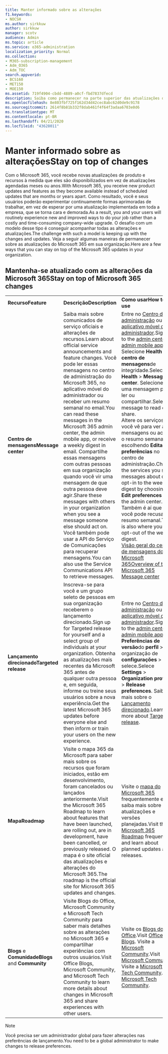```yaml
---
title: Manter informado sobre as alterações
f1.keywords:
- NOCSH
ms.author: sirkkuw
author: sirkkuw
manager: scotv
audience: Admin
ms.topic: article
ms.service: o365-administration
localization_priority: Normal
ms.collection:
- M365-subscription-management
- Adm_O365
- Adm_TOC
search.appverid:
- BCS160
- MET150
- MOE150
ms.assetid: 719f4904-cbdd-4889-a0cf-fbd7837dfecd
description: Saiba como permanecer na parte superior das atualizações do Microsoft 365 usando o centro de mensagens, lançamento direcionado, roteiro e Blogs e comunidades.
ms.openlocfilehash: 8e803fbf725f162d34d42cec8abc62d0de9c9178
ms.sourcegitcommit: 2614f8b81b332f8dab461f4f64f3adaa6703e0d6
ms.translationtype: MT
ms.contentlocale: pt-BR
ms.lasthandoff: 04/21/2020
ms.locfileid: "43628011"
---
```

# <a name="stay-on-top-of-changes"></a><span data-ttu-id="f357e-103">Manter informado sobre as alterações</span><span class="sxs-lookup"><span data-stu-id="f357e-103">Stay on top of changes</span></span>

<span data-ttu-id="f357e-104">Com o Microsoft 365, você recebe novas atualizações de produto e recursos à medida que eles são disponibilizados em vez de atualizações agendadas meses ou anos.</span><span class="sxs-lookup"><span data-stu-id="f357e-104">With Microsoft 365, you receive new product updates and features as they become available instead of scheduled updates that are months or years apart.</span></span> <span data-ttu-id="f357e-105">Como resultado, você e seus usuários poderão experimentar continuamente formas aprimoradas de trabalhar, em vez de esperar por uma atualização implementada em toda a empresa, que se torna cara e demorada.</span><span class="sxs-lookup"><span data-stu-id="f357e-105">As a result, you and your users will routinely experience new and improved ways to do your job rather than a costly and time-consuming company-wide upgrade.</span></span> <span data-ttu-id="f357e-106">O desafio com um modelo desse tipo é conseguir acompanhar todas as alterações e atualizações.</span><span class="sxs-lookup"><span data-stu-id="f357e-106">The challenge with such a model is keeping up with the changes and updates.</span></span> <span data-ttu-id="f357e-107">Veja a seguir algumas maneiras de permanecer sobre as atualizações do Microsoft 365 em sua organização.</span><span class="sxs-lookup"><span data-stu-id="f357e-107">Here are a few ways that you can stay on top of the Microsoft 365 updates in your organization.</span></span>

## <a name="stay-on-top-of-microsoft-365-changes"></a><span data-ttu-id="f357e-108">Mantenha-se atualizado com as alterações da Microsoft 365</span><span class="sxs-lookup"><span data-stu-id="f357e-108">Stay on top of Microsoft 365 changes</span></span>

||||
|:-----|:-----|:-----|
|<span data-ttu-id="f357e-109">**Recurso**</span><span class="sxs-lookup"><span data-stu-id="f357e-109">**Feature**</span></span> <br/> |<span data-ttu-id="f357e-110">**Descrição**</span><span class="sxs-lookup"><span data-stu-id="f357e-110">**Description**</span></span> <br/> |<span data-ttu-id="f357e-111">**Como usar**</span><span class="sxs-lookup"><span data-stu-id="f357e-111">**How to use**</span></span> <br/> |
|<span data-ttu-id="f357e-112">**Centro de mensagens**</span><span class="sxs-lookup"><span data-stu-id="f357e-112">**Message center**</span></span> <br/> |<span data-ttu-id="f357e-113">Saiba mais sobre comunicados de serviço oficiais e alterações de recursos.</span><span class="sxs-lookup"><span data-stu-id="f357e-113">Learn about official service announcements and feature changes.</span></span> <span data-ttu-id="f357e-114">Você pode ler essas mensagens no centro de administração do Microsoft 365, no aplicativo móvel do administrador ou receber um resumo semanal no email.</span><span class="sxs-lookup"><span data-stu-id="f357e-114">You can read these messages in the Microsoft 365 admin center, the admin mobile app, or receive a weekly digest in email.</span></span> <span data-ttu-id="f357e-115">Compartilhe essas mensagens com outras pessoas em sua organização quando você vir uma mensagem de que outra pessoa deve agir.</span><span class="sxs-lookup"><span data-stu-id="f357e-115">Share these messages with others in your organization when you see a message someone else should act on.</span></span> <span data-ttu-id="f357e-116">Você também pode usar a API do Serviço de Comunicações para recuperar mensagens.</span><span class="sxs-lookup"><span data-stu-id="f357e-116">You can also use the Service Communications API to retrieve messages.</span></span>  <br/> |<span data-ttu-id="f357e-117">Entre no [Centro de administração](../admin-overview/about-the-admin-center.md) ou [no aplicativo móvel do administrador](../admin-overview/admin-mobile-app.md).</span><span class="sxs-lookup"><span data-stu-id="f357e-117">Sign in to the [admin center](../admin-overview/about-the-admin-center.md) or [admin mobile app](../admin-overview/admin-mobile-app.md).</span></span> <span data-ttu-id="f357e-118">Selecione **Health** \> **centro de mensagens**de integridade.</span><span class="sxs-lookup"><span data-stu-id="f357e-118">Select **Health** \> **Message center**.</span></span> <span data-ttu-id="f357e-119">Selecione uma mensagem para ler ou compartilhar.</span><span class="sxs-lookup"><span data-stu-id="f357e-119">Select a message to read or share.</span></span>  <br/> <span data-ttu-id="f357e-120">Altere os serviços que você vê para ver as mensagens ou aceitar o resumo semanal escolhendo **Editar preferências** no centro de administração.</span><span class="sxs-lookup"><span data-stu-id="f357e-120">Change the services you see messages about or opt-in to the weekly digest by choosing **Edit preferences** in the admin center.</span></span> <span data-ttu-id="f357e-121">Também é aí que você pode recusar o resumo semanal.</span><span class="sxs-lookup"><span data-stu-id="f357e-121">This is also where you can opt-out of the weekly digest.</span></span>  <br/> [<span data-ttu-id="f357e-122">Visão geral do centro de mensagens do Microsoft 365</span><span class="sxs-lookup"><span data-stu-id="f357e-122">Overview of the Microsoft 365 Message center</span></span>](message-center.md) <br/> |
|<span data-ttu-id="f357e-123">**Lançamento direcionado**</span><span class="sxs-lookup"><span data-stu-id="f357e-123">**Targeted release**</span></span> <br/> |<span data-ttu-id="f357e-124">Inscreva-se para você e um grupo seleto de pessoas em sua organização receberem o lançamento direcionado.</span><span class="sxs-lookup"><span data-stu-id="f357e-124">Sign up for Targeted release for yourself and a select group of individuals at your organization.</span></span> <span data-ttu-id="f357e-125">Obtenha as atualizações mais recentes da Microsoft 365 antes de qualquer outra pessoa e, em seguida, informe ou treine seus usuários sobre a nova experiência.</span><span class="sxs-lookup"><span data-stu-id="f357e-125">Get the latest Microsoft 365 updates before everyone else and then inform or train your users on the new experience.</span></span>  <br/> |<span data-ttu-id="f357e-126">Entre no [Centro de administração](../admin-overview/about-the-admin-center.md) ou [no aplicativo móvel do administrador](../admin-overview/admin-mobile-app.md).</span><span class="sxs-lookup"><span data-stu-id="f357e-126">Sign in to the [admin center](../admin-overview/about-the-admin-center.md) or [admin mobile app](../admin-overview/admin-mobile-app.md).</span></span> <span data-ttu-id="f357e-127">**Preferências de versão**do **perfil** \> da organização de **configurações** \> do selece.</span><span class="sxs-lookup"><span data-stu-id="f357e-127">Selece **Settings** \> **Organization profile** \> **Release preferences**.</span></span> <span data-ttu-id="f357e-128">Saiba mais sobre o [Lançamento direcionado](release-options-in-office-365.md).</span><span class="sxs-lookup"><span data-stu-id="f357e-128">Learn more about [Targeted release](release-options-in-office-365.md).</span></span>  <br/> |
|<span data-ttu-id="f357e-129">**Mapa**</span><span class="sxs-lookup"><span data-stu-id="f357e-129">**Roadmap**</span></span> <br/> |<span data-ttu-id="f357e-130">Visite o mapa 365 da Microsoft para saber mais sobre os recursos que foram iniciados, estão em desenvolvimento, foram cancelados ou lançados anteriormente.</span><span class="sxs-lookup"><span data-stu-id="f357e-130">Visit the Microsoft 365 Roadmap to learn about features that have been launched, are rolling out, are in development, have been cancelled, or previously released.</span></span> <span data-ttu-id="f357e-131">O mapa é o site oficial das atualizações e alterações do Microsoft 365.</span><span class="sxs-lookup"><span data-stu-id="f357e-131">The roadmap is the official site for Microsoft 365 updates and changes.</span></span>  <br/> |<span data-ttu-id="f357e-132">Visite o [mapa do Microsoft 365](https://www.microsoft.com/microsoft-365/roadmap) frequentemente e saiba mais sobre atualizações e versões planejadas.</span><span class="sxs-lookup"><span data-stu-id="f357e-132">Visit the [Microsoft 365 Roadmap](https://www.microsoft.com/microsoft-365/roadmap) frequently and learn about planned updates and releases.</span></span>  <br/> |
|<span data-ttu-id="f357e-133">**Blogs** e **Comunidade**</span><span class="sxs-lookup"><span data-stu-id="f357e-133">**Blogs** and **Community**</span></span> <br/> |<span data-ttu-id="f357e-134">Visite Blogs do Office, Microsoft Community e Microsoft Tech Community para saber mais detalhes sobre as alterações no Microsoft 365 e compartilhar experiências com outros usuários.</span><span class="sxs-lookup"><span data-stu-id="f357e-134">Visit Office Blogs, Microsoft Community, and Microsoft Tech Community to learn more details about changes in Microsoft 365 and share experiences with other users.</span></span>  <br/> |<span data-ttu-id="f357e-135">Visite os [Blogs do Office](https://www.microsoft.com/en-us/microsoft-365/blog/).</span><span class="sxs-lookup"><span data-stu-id="f357e-135">Visit [Office Blogs](https://www.microsoft.com/en-us/microsoft-365/blog/).</span></span> <span data-ttu-id="f357e-136">Visite a [Microsoft Community](https://answers.microsoft.com).</span><span class="sxs-lookup"><span data-stu-id="f357e-136">Visit [Microsoft Community](https://answers.microsoft.com).</span></span> <span data-ttu-id="f357e-137">Visite a [Microsoft Tech Community](https://techcommunity.microsoft.com).</span><span class="sxs-lookup"><span data-stu-id="f357e-137">Visit [Microsoft Tech Community](https://techcommunity.microsoft.com).</span></span>  <br/> |

> [!NOTE]
> <span data-ttu-id="f357e-138">Você precisa ser um administrador global para fazer alterações nas preferências de lançamento.</span><span class="sxs-lookup"><span data-stu-id="f357e-138">You need to be a global administrator to make changes to release preferences.</span></span>
